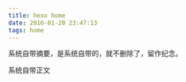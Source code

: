 ```yaml
---
title: hexo home
date: 2016-01-20 23:47:13
tags: home
---
```

系统自带摘要，是系统自带的，就不删除了，留作纪念。
<!--more-->
系统自带正文
